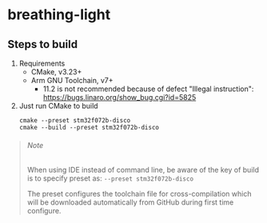 # breathing-light

## Steps to build

1. Requirements
    - CMake, v3.23+
    - Arm GNU Toolchain, v7+
      - 11.2 is not recommended because of defect "Illegal instruction": https://bugs.linaro.org/show_bug.cgi?id=5825
2. Just run CMake to build
    ```shell
    cmake --preset stm32f072b-disco
    cmake --build --preset stm32f072b-disco
    ```

> ###### Note
> 
> When using IDE instead of command line, be aware of the key of build is to specify preset as:
> `--preset stm32f072b-disco`
> 
> The preset configures the toolchain file for cross-compilation which will be downloaded automatically from GitHub during first time configure.